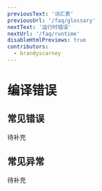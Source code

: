 ```yaml
---
previousText: '词汇表'
previousUrl: '/faq/glossary'
nextText: '运行时错误'
nextUrl: '/faq/runtime'
disableHtmlPreviews: true
contributors:
  - brandyscarney
---
```


# 编译错误

## 常见错误

待补充

## 常见异常

待补充
